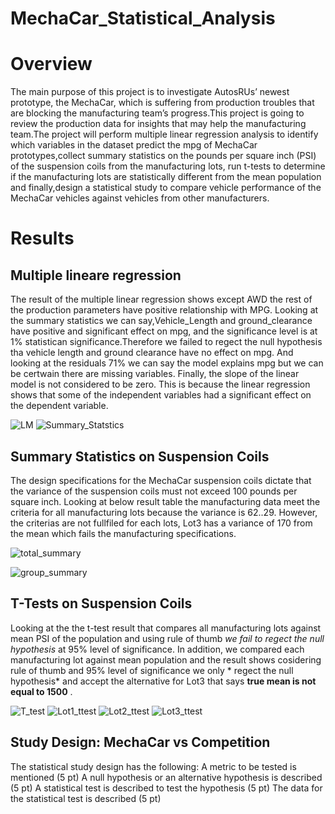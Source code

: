 
# MechaCar_Statistical_Analysis
# Overview
The main purpose of this project is to investigate AutosRUs’ newest prototype, the MechaCar, which is suffering from production troubles that are blocking the manufacturing team’s progress.This project is going to review the production data for insights that may help the manufacturing team.The project will perform multiple linear regression analysis to identify which variables in the dataset predict the mpg of MechaCar prototypes,collect summary statistics on the pounds per square inch (PSI) of the suspension coils from the manufacturing lots, run t-tests to determine if the manufacturing lots are statistically different from the mean population and finally,design a statistical study to compare vehicle performance of the MechaCar vehicles against vehicles from other manufacturers. 


# Results
 ## Multiple lineare regression
The result of the multiple linear regression shows except AWD the rest of the production parameters have positive relationship with MPG. Looking at the summary statistics we can say,Vehicle_Length and ground_clearance have positive and significant effect on mpg, and the significance level is at 1% statistican significance.Therefore we  failed to regect the null hypothesis tha vehicle length and ground clearance have no effect on mpg. And looking at the residuals 71% we can say the model explains mpg but we can be certwain there are missing variables. Finally, the slope of the linear model is not considered to be zero. This is because the linear regression shows that some of the independent variables had a significant effect on the dependent variable. 

![LM](https://user-images.githubusercontent.com/78656720/120928671-953a3e80-c6b3-11eb-809a-f052bd66d8c3.PNG)
![Summary_Statstics](https://user-images.githubusercontent.com/78656720/121033671-62a74900-c77a-11eb-8fda-360ca7457822.PNG)

## Summary Statistics on Suspension Coils
The design specifications for the MechaCar suspension coils dictate that the variance of the suspension coils must not exceed 100 pounds per square inch. Looking at below result table the manufacturing data meet the criteria for all manufacturing lots because the variance is 62..29. However, the criterias are not fullfiled for each lots, Lot3 has a variance of 170 from the mean which fails the manufacturing specifications.

![total_summary](https://user-images.githubusercontent.com/78656720/120931204-9a50bb00-c6be-11eb-8283-3a4baece78e6.PNG)

![group_summary](https://user-images.githubusercontent.com/78656720/120931215-9fae0580-c6be-11eb-9dc0-6621bd347403.PNG)

## T-Tests on Suspension Coils

Looking at the the t-test result that compares all manufacturing lots against mean PSI of the population and using rule of thumb *we fail to regect the null hypothesis* at 95% level of significance. In addition, we compared each manufacturing lot against mean population and the result shows cosidering rule of thumb and 95% level of significance we only * regect the null hypothesis* and accept the alternative for Lot3 that says **true mean is not equal to 1500** .

![T_test](https://user-images.githubusercontent.com/78656720/121056734-83789a00-c78c-11eb-96f4-fec427241484.PNG)
![Lot1_ttest](https://user-images.githubusercontent.com/78656720/121056768-8e332f00-c78c-11eb-92d5-8fb3189065c7.PNG)
![Lot2_ttest](https://user-images.githubusercontent.com/78656720/121056789-925f4c80-c78c-11eb-8159-5d0d82e64351.PNG)
![Lot3_ttest](https://user-images.githubusercontent.com/78656720/121056799-955a3d00-c78c-11eb-94f9-698126cb9e55.PNG)




## Study Design: MechaCar vs Competition
The statistical study design has the following:
A metric to be tested is mentioned (5 pt)
A null hypothesis or an alternative hypothesis is described (5 pt)
A statistical test is described to test the hypothesis (5 pt)
The data for the statistical test is described (5 pt)
